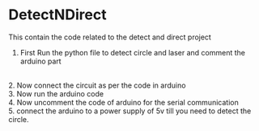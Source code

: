 # DetectNDirect
This contain the code related to the detect and direct project
1. First Run the python file to detect circle and laser and comment the arduino part
<br>
2. Now connect the circuit as per the code in arduino 
<br>
3. Now run the arduino code 
<br>
4. Now uncomment the code of arduino for the serial communication
<br>
5. connect the arduino to a power supply of 5v till you need to detect the circle.
